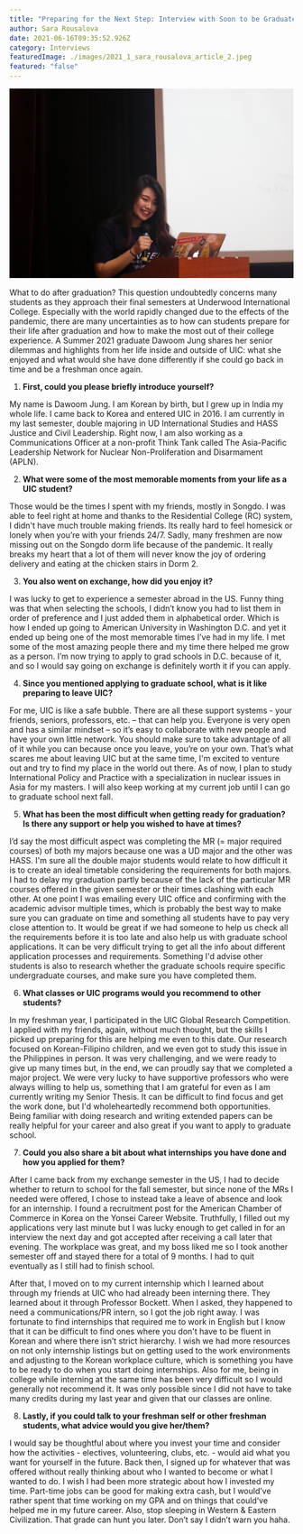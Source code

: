```yaml
---
title: "Preparing for the Next Step: Interview with Soon to be Graduate Dawoom Jung"
author: Sara Rousalova
date: 2021-06-16T09:35:52.926Z
category: Interviews
featuredImage: ./images/2021_1_sara_rousalova_article_2.jpeg
featured: "false"
---
```

![](images/2021_1_sara_rousalova_article_2.jpeg)

<!--StartFragment-->

What to do after graduation? This question undoubtedly concerns many students as they approach their final semesters at Underwood International College. Especially with the world rapidly changed due to the effects of the pandemic, there are many uncertainties as to how can students prepare for their life after graduation and how to make the most out of their college experience. A Summer 2021 graduate Dawoom Jung shares her senior dilemmas and highlights from her life inside and outside of UIC: what she enjoyed and what would she have done differently if she could go back in time and be a freshman once again.

1. **First, could you please briefly introduce yourself?**

My name is Dawoom Jung. I am Korean by birth, but I grew up in India my whole life. I came back to Korea and entered UIC in 2016. I am currently in my last semester, double majoring in UD International Studies and HASS Justice and Civil Leadership. Right now, I am also working as a Communications Officer at a non-profit Think Tank called The Asia-Pacific Leadership Network for Nuclear Non-Proliferation and Disarmament (APLN).

2. **What were some of the most memorable moments from your life as a UIC student?**

Those would be the times I spent with my friends, mostly in Songdo. I was able to feel right at home and thanks to the Residential College (RC) system, I didn't have much trouble making friends. Its really hard to feel homesick or lonely when you’re with your friends 24/7. Sadly, many freshmen are now missing out on the Songdo dorm life because of the pandemic. It really breaks my heart that a lot of them will never know the joy of ordering delivery and eating at the chicken stairs in Dorm 2.

3. **You also went on exchange, how did you enjoy it?**

I was lucky to get to experience a semester abroad in the US. Funny thing was that when selecting the schools, I didn’t know you had to list them in order of preference and I just added them in alphabetical order. Which is how I ended up going to American University in Washington D.C. and yet it ended up being one of the most memorable times I’ve had in my life. I met some of the most amazing people there and my time there helped me grow as a person. I’m now trying to apply to grad schools in D.C. because of it, and so I would say going on exchange is definitely worth it if you can apply.

4. **Since you mentioned applying to graduate school, what is it like preparing to leave UIC?**

For me, UIC is like a safe bubble. There are all these support systems - your friends, seniors, professors, etc. – that can help you. Everyone is very open and has a similar mindset – so it’s easy to collaborate with new people and have your own little network. You should make sure to take advantage of all of it while you can because once you leave, you’re on your own. That’s what scares me about leaving UIC but at the same time, I'm excited to venture out and try to find my place in the world out there. As of now, I plan to study International Policy and Practice with a specialization in nuclear issues in Asia for my masters. I will also keep working at my current job until I can go to graduate school next fall.

5. **What has been the most difficult when getting ready for graduation? Is there any support or help you wished to have at times?**

I’d say the most difficult aspect was completing the MR (= major required courses) of both my majors because one was a UD major and the other was HASS. I'm sure all the double major students would relate to how difficult it is to create an ideal timetable considering the requirements for both majors. I had to delay my graduation partly because of the lack of the particular MR courses offered in the given semester or their times clashing with each other. At one point I was emailing every UIC office and confirming with the academic advisor multiple times, which is probably the best way to make sure you can graduate on time and something all students have to pay very close attention to. It would be great if we had someone to help us check all the requirements before it is too late and also help us with graduate school applications. It can be very difficult trying to get all the info about different application processes and requirements. Something I'd advise other students is also to research whether the graduate schools require specific undergraduate courses, and make sure you have completed them.

6. **What classes or UIC programs would you recommend to other students?**

In my freshman year, I participated in the UIC Global Research Competition. I applied with my friends, again, without much thought, but the skills I picked up preparing for this are helping me even to this date. Our research focused on Korean-Filipino children, and we even got to study this issue in the Philippines in person. It was very challenging, and we were ready to give up many times but, in the end, we can proudly say that we completed a major project. We were very lucky to have supportive professors who were always willing to help us, something that I am grateful for even as I am currently writing my Senior Thesis. It can be difficult to find focus and get the work done, but I'd wholeheartedly recommend both opportunities. Being familiar with doing research and writing extended papers can be really helpful for your career and also great if you want to apply to graduate school.

7. **Could you also share a bit about what internships you have done and how you applied for them?**

After I came back from my exchange semester in the US, I had to decide whether to return to school for the fall semester, but since none of the MRs I needed were offered, I chose to instead take a leave of absence and look for an internship. I found a recruitment post for the American Chamber of Commerce in Korea on the Yonsei Career Website. Truthfully, I filled out my applications very last minute but I was lucky enough to get called in for an interview the next day and got accepted after receiving a call later that evening. The workplace was great, and my boss liked me so I took another semester off and stayed there for a total of 9 months. I had to quit eventually as I still had to finish school.

After that, I moved on to my current internship which I learned about through my friends at UIC who had already been interning there. They learned about it through Professor Bockett. When I asked, they happened to need a communications/PR intern, so I got the job right away. I was fortunate to find internships that required me to work in English but I know that it can be difficult to find ones where you don't have to be fluent in Korean and where there isn’t strict hierarchy. I wish we had more resources on not only internship listings but on getting used to the work environments and adjusting to the Korean workplace culture, which is something you have to be ready to do when you start doing internships. Also for me, being in college while interning at the same time has been very difficult so I would generally not recommend it. It was only possible since I did not have to take many credits during my last year and given that our classes are online.

8. **Lastly, if you could talk to your freshman self or other freshman students, what advice would you give her/them?**

I would say be thoughtful about where you invest your time and consider how the activities - electives, volunteering, clubs, etc. - would aid what you want for yourself in the future. Back then, I signed up for whatever that was offered without really thinking about who I wanted to become or what I wanted to do. I wish I had been more strategic about how I invested my time. Part-time jobs can be good for making extra cash, but I would’ve rather spent that time working on my GPA and on things that could’ve helped me in my future career. Also, stop sleeping in Western & Eastern Civilization. That grade can hunt you later. Don’t say I didn’t warn you haha.



<!--EndFragment-->
